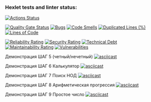 ### Hexlet tests and linter status:
[![Actions Status](https://github.com/liar74ru/php-project-45/actions/workflows/hexlet-check.yml/badge.svg)](https://github.com/liar74ru/php-project-45/actions)

[![Quality Gate Status](https://sonarcloud.io/api/project_badges/measure?project=liar74ru_php-project-45&metric=alert_status)](https://sonarcloud.io/summary/new_code?id=liar74ru_php-project-45) [![Bugs](https://sonarcloud.io/api/project_badges/measure?project=liar74ru_php-project-45&metric=bugs)](https://sonarcloud.io/summary/new_code?id=liar74ru_php-project-45) [![Code Smells](https://sonarcloud.io/api/project_badges/measure?project=liar74ru_php-project-45&metric=code_smells)](https://sonarcloud.io/summary/new_code?id=liar74ru_php-project-45) [![Duplicated Lines (%)](https://sonarcloud.io/api/project_badges/measure?project=liar74ru_php-project-45&metric=duplicated_lines_density)](https://sonarcloud.io/summary/new_code?id=liar74ru_php-project-45) [![Lines of Code](https://sonarcloud.io/api/project_badges/measure?project=liar74ru_php-project-45&metric=ncloc)](https://sonarcloud.io/summary/new_code?id=liar74ru_php-project-45)

[![Reliability Rating](https://sonarcloud.io/api/project_badges/measure?project=liar74ru_php-project-45&metric=reliability_rating)](https://sonarcloud.io/summary/new_code?id=liar74ru_php-project-45) [![Security Rating](https://sonarcloud.io/api/project_badges/measure?project=liar74ru_php-project-45&metric=security_rating)](https://sonarcloud.io/summary/new_code?id=liar74ru_php-project-45) [![Technical Debt](https://sonarcloud.io/api/project_badges/measure?project=liar74ru_php-project-45&metric=sqale_index)](https://sonarcloud.io/summary/new_code?id=liar74ru_php-project-45) [![Maintainability Rating](https://sonarcloud.io/api/project_badges/measure?project=liar74ru_php-project-45&metric=sqale_rating)](https://sonarcloud.io/summary/new_code?id=liar74ru_php-project-45) [![Vulnerabilities](https://sonarcloud.io/api/project_badges/measure?project=liar74ru_php-project-45&metric=vulnerabilities)](https://sonarcloud.io/summary/new_code?id=liar74ru_php-project-45)

Демонстрация ШАГ 5 (четный/нечетный)
[![asciicast](https://asciinema.org/a/rQr1gX4Z93LaN5o1jKXX48sRd.svg)](https://asciinema.org/a/rQr1gX4Z93LaN5o1jKXX48sRd)

Демонстрация ШАГ 6 Калькулятор
[![asciicast](https://asciinema.org/a/iAJ880HqGwrVEc2vtJztBGMEO.svg)](https://asciinema.org/a/iAJ880HqGwrVEc2vtJztBGMEO)

Демонстрация ШАГ 7 Поиск НОД
[![asciicast](https://asciinema.org/a/JJqY9TC290ypY1fueAyhJkMin.svg)](https://asciinema.org/a/JJqY9TC290ypY1fueAyhJkMin)

Демонстрация ШАГ 8 Арифметическая прогрессия
[![asciicast](https://asciinema.org/a/9zt5HW5aer9G6wcpeyBynLTuX.svg)](https://asciinema.org/a/9zt5HW5aer9G6wcpeyBynLTuX)

Демонстрация ШАГ 9 Простое число
[![asciicast](https://asciinema.org/a/MoImikMTL4exttq9WKCQkev0z.svg)](https://asciinema.org/a/MoImikMTL4exttq9WKCQkev0z)